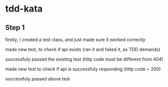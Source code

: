 # tdd-kata

## Step 1

firstly, I created a test class, and just made sure it worked correctly

made new test, to check if api exists (ran it and failed it, as TDD demands)

successfuly passed the existing test (http code must be different from 404)

made new test to check if api is successfuly responding (http code = 200)

successfuly passed above test